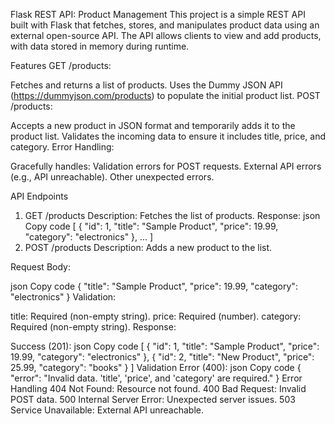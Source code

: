 Flask REST API: Product Management
This project is a simple REST API built with Flask that fetches, stores, and manipulates product data using an external open-source API. The API allows clients to view and add products, with data stored in memory during runtime.

Features
GET /products:

Fetches and returns a list of products.
Uses the Dummy JSON API (https://dummyjson.com/products) to populate the initial product list.
POST /products:

Accepts a new product in JSON format and temporarily adds it to the product list.
Validates the incoming data to ensure it includes title, price, and category.
Error Handling:

Gracefully handles:
Validation errors for POST requests.
External API errors (e.g., API unreachable).
Other unexpected errors.

API Endpoints
1. GET /products
Description: Fetches the list of products.
Response:
json
Copy code
[
  {
    "id": 1,
    "title": "Sample Product",
    "price": 19.99,
    "category": "electronics"
  },
  ...
]
2. POST /products
Description: Adds a new product to the list.

Request Body:

json
Copy code
{
  "title": "Sample Product",
  "price": 19.99,
  "category": "electronics"
}
Validation:

title: Required (non-empty string).
price: Required (number).
category: Required (non-empty string).
Response:

Success (201):
json
Copy code
[
  {
    "id": 1,
    "title": "Sample Product",
    "price": 19.99,
    "category": "electronics"
  },
  {
    "id": 2,
    "title": "New Product",
    "price": 25.99,
    "category": "books"
  }
]
Validation Error (400):
json
Copy code
{
  "error": "Invalid data. 'title', 'price', and 'category' are required."
}
Error Handling
404 Not Found: Resource not found.
400 Bad Request: Invalid POST data.
500 Internal Server Error: Unexpected server issues.
503 Service Unavailable: External API unreachable.
